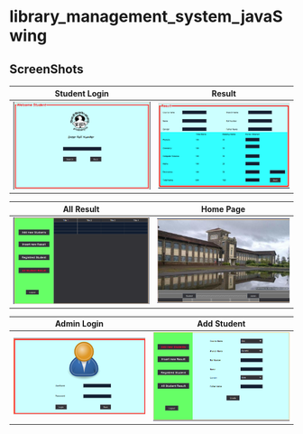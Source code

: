 # library_management_system_javaSwing




## ScreenShots
Student Login        |  Result 
:-------------------------:|:-------------------------:
![](https://raw.githubusercontent.com/Aditya664/Student_Result_Management_In_Java/master/Images/Screenshot%20(10).png)  |  ![](https://raw.githubusercontent.com/Aditya664/Student_Result_Management_In_Java/master/Images/Screenshot%20(11).png)

All Result                    |  Home Page
:-------------------------:|:-------------------------:
![](https://raw.githubusercontent.com/Aditya664/Student_Result_Management_In_Java/master/Images/Screenshot%20(12).png)  |  ![](https://raw.githubusercontent.com/Aditya664/Student_Result_Management_In_Java/master/Images/Screenshot%20(4).png)

Admin Login                   |  Add Student
:-------------------------:|:-------------------------:
![](https://raw.githubusercontent.com/Aditya664/Student_Result_Management_In_Java/master/Images/Screenshot%20(13).png)  |  ![](https://raw.githubusercontent.com/Aditya664/Student_Result_Management_In_Java/master/Images/Screenshot%20(8).png)
